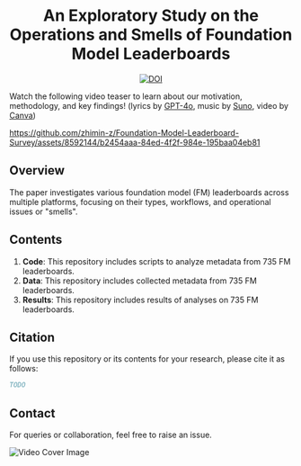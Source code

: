 <div align="center">
    <h1>An Exploratory Study on the Operations and Smells of Foundation Model Leaderboards</h1>
    <a href="https://zenodo.org/doi/10.5281/zenodo.10593653"><img src="https://zenodo.org/badge/DOI/10.5281/zenodo.10593653.svg" alt="DOI"></a>
</div>

Watch the following video teaser to learn about our motivation, methodology, and key findings! (lyrics by [GPT-4o](https://chat.openai.com), music by [Suno](https://suno.plminu.com), video by [Canva](https://www.canva.com))

https://github.com/zhimin-z/Foundation-Model-Leaderboard-Survey/assets/8592144/b2454aaa-84ed-4f2f-984e-195baa04eb81

## Overview
The paper investigates various foundation model (FM) leaderboards across multiple platforms, focusing on their types, workflows, and operational issues or "smells".

## Contents
1. **Code**: This repository includes scripts to analyze metadata from 735 FM leaderboards.
2. **Data**: This repository includes collected metadata from 735 FM leaderboards.
3. **Results**: This repository includes results of analyses on 735 FM leaderboards.

## Citation
If you use this repository or its contents for your research, please cite it as follows:
```bibtex
TODO
```

## Contact
For queries or collaboration, feel free to raise an issue.

![Video Cover Image](https://github.com/zhimin-z/Foundation-Model-Leaderboard-Survey/assets/8592144/96a6576d-ed8d-49a9-a1ee-23bf4b12e792)
